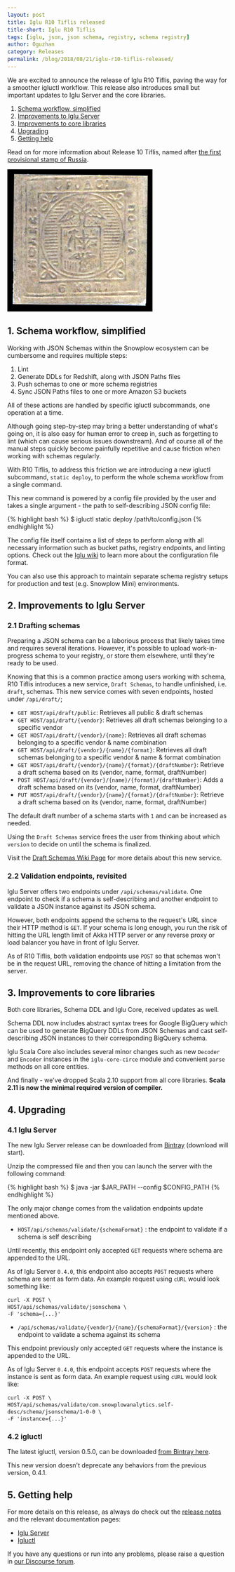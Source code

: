 ```yaml
---
layout: post
title: Iglu R10 Tiflis released
title-short: Iglu R10 Tiflis
tags: [iglu, json, json schema, registry, schema registry]
author: Oguzhan
category: Releases
permalink: /blog/2018/08/21/iglu-r10-tiflis-released/
---
```


We are excited to announce the release of Iglu R10 Tiflis, paving the way for a smoother igluctl workflow.
This release also introduces small but important updates to Iglu Server and the core libraries.

1. [Schema workflow, simplified](#schema-workflow-simplified)
2. [Improvements to Iglu Server](#server-improvements)
3. [Improvements to core libraries](#core-improvements)
4. [Upgrading](#upgrading)
5. [Getting help](#help)

Read on for more information about Release 10 Tiflis, named after [the first provisional stamp of Russia][tiflis].

![tiflis-img][tiflis-img]

<!--more-->

<h2 id="schema-workflow-simplified">1. Schema workflow, simplified</h2>

Working with JSON Schemas within the Snowplow ecosystem can be cumbersome and requires multiple steps:

1. Lint
2. Generate DDLs for Redshift, along with JSON Paths files
3. Push schemas to one or more schema registries
4. Sync JSON Paths files to one or more Amazon S3 buckets

All of these actions are handled by specific igluctl subcommands, one operation at a time.

Although going step-by-step may bring a better understanding of what's going on, it is also easy for human error to creep in, such as forgetting to lint (which can cause serious issues downstream). And of course all of the manual steps quickly become painfully repetitive and cause friction when working with schemas regularly.

With R10 Tiflis, to address this friction we are introducing a new igluctl subcommand, `static deploy`, to perform the whole schema workflow from a single command.

This new command is powered by a config file provided by the user and takes a single argument - the path to self-describing JSON config file:

{% highlight bash %}
$ igluctl static deploy /path/to/config.json
{% endhighlight %}

The config file itself contains a list of steps to perform along with all necessary information such as bucket paths, registry endpoints, and linting options. Check out the [Iglu wiki][igluctl-wiki] to learn more about the configuration file format.

You can also use this approach to maintain separate schema registry setups for production and test (e.g. Snowplow Mini) environments.

<h2 id="server-improvements">2. Improvements to Iglu Server</h2>

<h3 id="draft-schemas">2.1 Drafting schemas</h3>

Preparing a JSON schema can be a laborious process that likely takes time and requires several iterations. However, it's possible to upload work-in-progress schema to your registry, or store them elsewhere, until they're ready to be used.

Knowing that this is a common practice among users working with schema, R10 Tiflis introduces a new service, `Draft Schemas`, to handle unfinished, i.e. `draft`, schemas. This new service comes with seven endpoints, hosted under `/api/draft/`;

* `GET HOST/api/draft/public`: Retrieves all public & draft schemas
* `GET HOST/api/draft/{vendor}`: Retrieves all draft schemas belonging to a specific vendor
* `GET HOST/api/draft/{vendor}/{name}`: Retrieves all draft schemas belonging to a specific vendor & name combination
* `GET HOST/api/draft/{vendor}/{name}/{format}`: Retrieves all draft schemas belonging to a specific vendor & name & format combination
* `GET HOST/api/draft/{vendor}/{name}/{format}/{draftNumber}`: Retrieve a draft schema based on its (vendor, name, format, draftNumber)
* `POST HOST/api/draft/{vendor}/{name}/{format}/{draftNumber}`: Adds a draft schema based on its (vendor, name, format, draftNumber)
* `PUT HOST/api/draft/{vendor}/{name}/{format}/{draftNumber}`: Retrieve a draft schema based on its (vendor, name, format, draftNumber)

The default draft number of a schema starts with `1` and can be increased as needed.

Using the `Draft Schemas` service frees the user from thinking about which `version` to decide on until the schema is finalized.

Visit the [Draft Schemas Wiki Page][draft-schemas-wiki] for more details about this new service.

<h3 id="validation-methods">2.2 Validation endpoints, revisited</h3>

Iglu Server offers two endpoints under `/api/schemas/validate`.
One endpoint to check if a schema is self-describing and another endpoint to validate a JSON instance against its JSON schema.

However, both endpoints append the schema to the request's URL since their HTTP method is `GET`. If your schema is long enough, you run the risk of hitting the URL length limit of Akka HTTP server or any reverse proxy or load balancer you have in front of Iglu Server.

As of R10 Tiflis, both validation endpoints use `POST` so that schemas won't be in the request URL, removing the chance of hitting a limitation from the server.

<h2 id="core-improvements">3. Improvements to core libraries</h2>

Both core libraries, Schema DDL and Iglu Core, received updates as well.

Schema DDL now includes abstract syntax trees for Google BigQuery which can be used to generate BigQuery DDLs from JSON Schemas and cast self-describing JSON instances to their corresponding BigQuery schema.

Iglu Scala Core also includes several minor changes such as new `Decoder` and `Encoder` instances in the `iglu-core-circe` module and convenient `parse` methods on all core entities.

And finally - we've dropped Scala 2.10 support from all core libraries. **Scala 2.11 is now the minimal required version of compiler.**

<h2 id="upgrading">4. Upgrading</h2>

<h3 id="upgrade-iglu-server">4.1 Iglu Server</h3>

The new Iglu Server release can be downloaded from [Bintray][iglu-server-download] (download will start).

Unzip the compressed file and then you can launch the server with the following command:

{% highlight bash %}
$ java -jar $JAR_PATH --config $CONFIG_PATH
{% endhighlight %}

The only major change comes from the validation endpoints update mentioned above.

* `HOST/api/schemas/validate/{schemaFormat}` : the endpoint to validate if a schema is self describing

Until recently, this endpoint only accepted `GET` requests where schema are appended to the URL.

As of Iglu Server `0.4.0`, this endpoint also accepts `POST` requests where schema are sent as form data. An example request using `cURL` would look something like:

```
curl -X POST \
HOST/api/schemas/validate/jsonschema \
-F 'schema={...}'
```

* `/api/schemas/validate/{vendor}/{name}/{schemaFormat}/{version}` : the endpoint to validate a schema against its schema

This endpoint previously only accepted `GET` requests where the instance is appended to the URL.

As of Iglu Server `0.4.0`, this endpoint accepts `POST` requests where the instance is sent as form data. An example request using `cURL` would look like:

```
curl -X POST \
HOST/api/schemas/validate/com.snowplowanalytics.self-desc/schema/jsonschema/1-0-0 \
-F 'instance={...}'
```

<h3 id="upgrade-igluctl">4.2 igluctl</h3>

The latest igluctl, version 0.5.0, can be downloaded [from Bintray here][igluctl-download].

This new version doesn't deprecate any behaviors from the previous version, 0.4.1.

<h2 id="help">5. Getting help</h2>

For more details on this release, as always do check out the [release notes][release-notes] and the relevant documentation pages:

* [Iglu Server][iglu-server-wiki]
* [Igluctl][igluctl-wiki]

If you have any questions or run into any problems, please raise a question in [our Discourse forum][discourse].

[igluctl-wiki]: https://github.com/snowplow/iglu/wiki/Igluctl
[igluctl-download]: http://dl.bintray.com/snowplow/snowplow-generic/igluctl_0.5.0.zip

[draft-schemas-wiki]: https://github.com/snowplow/iglu/wiki/The-draft-schema-service

[release-notes]: https://github.com/snowplow/iglu/releases/tag/r10-tiflis
[discourse]: http://discourse.snowplowanalytics.com/
[iglu-server-wiki]: https://github.com/snowplow/iglu/wiki/Iglu-server
[iglu-server-download]: http://dl.bintray.com/snowplow/snowplow-generic/iglu_server_0.4.0.zip

[bigquery]: https://cloud.google.com/bigquery/

[tiflis]: https://commons.wikimedia.org/wiki/Stamps_of_Russia,_1857-1917#Tiflis
[tiflis-img]: /assets/img/blog/2018/08/tiflis.jpg
